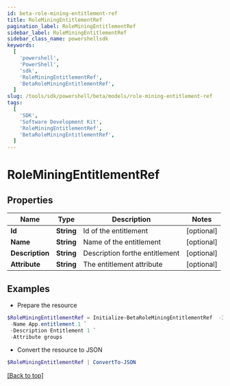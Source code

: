 ```yaml
---
id: beta-role-mining-entitlement-ref
title: RoleMiningEntitlementRef
pagination_label: RoleMiningEntitlementRef
sidebar_label: RoleMiningEntitlementRef
sidebar_class_name: powershellsdk
keywords:
  [
    'powershell',
    'PowerShell',
    'sdk',
    'RoleMiningEntitlementRef',
    'BetaRoleMiningEntitlementRef',
  ]
slug: /tools/sdk/powershell/beta/models/role-mining-entitlement-ref
tags:
  [
    'SDK',
    'Software Development Kit',
    'RoleMiningEntitlementRef',
    'BetaRoleMiningEntitlementRef',
  ]
---
```


# RoleMiningEntitlementRef

## Properties

| Name            | Type       | Description                    | Notes      |
| --------------- | ---------- | ------------------------------ | ---------- |
| **Id**          | **String** | Id of the entitlement          | [optional] |
| **Name**        | **String** | Name of the entitlement        | [optional] |
| **Description** | **String** | Description forthe entitlement | [optional] |
| **Attribute**   | **String** | The entitlement attribute      | [optional] |

## Examples

- Prepare the resource

```powershell
$RoleMiningEntitlementRef = Initialize-BetaRoleMiningEntitlementRef  -Id 2c91808a7e95e6e0017e96e2086206c8 `
 -Name App.entitlement.1 `
 -Description Entitlement 1 `
 -Attribute groups
```

- Convert the resource to JSON

```powershell
$RoleMiningEntitlementRef | ConvertTo-JSON
```

[[Back to top]](#)
